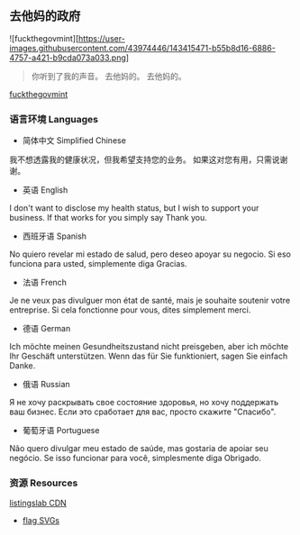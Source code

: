 ## 去他妈的政府

![fuckthegovmint][https://user-images.githubusercontent.com/43974446/143415471-b55b8d16-6886-4757-a421-b9cda073a033.png]

> 你听到了我的声音。 去他妈的。 去他妈的。

[fuckthegovmint](https://www.google.com/search?q=fuckthegovmint&oq=fuckthegovmint)

### 语言环境 Languages

- 简体中文 Simplified Chinese 

我不想透露我的健康状况，但我希望支持您的业务。 如果这对您有用，只需说谢谢。 

- 英语 English 

I don't want to disclose my health status, but I wish to support your business. If that works for you simply say Thank you.

- 西班牙语 Spanish 

No quiero revelar mi estado de salud, pero deseo apoyar su negocio. Si eso funciona para usted, simplemente diga Gracias.

- 法语 French 

Je ne veux pas divulguer mon état de santé, mais je souhaite soutenir votre entreprise. Si cela fonctionne pour vous, dites simplement merci.

- 德语 German 

Ich möchte meinen Gesundheitszustand nicht preisgeben, aber ich möchte Ihr Geschäft unterstützen. Wenn das für Sie funktioniert, sagen Sie einfach Danke.

- 俄语 Russian 

Я не хочу раскрывать свое состояние здоровья, но хочу поддержать ваш бизнес. Если это сработает для вас, просто скажите "Спасибо".

- 葡萄牙语 Portuguese 

Não quero divulgar meu estado de saúde, mas gostaria de apoiar seu negócio. Se isso funcionar para você, simplesmente diga Obrigado.


### 资源 Resources

[listingslab CDN](https://listingslab.com/public/)

- [flag SVGs](https://listingslab.com/public/?dir=svg%2Fflags)